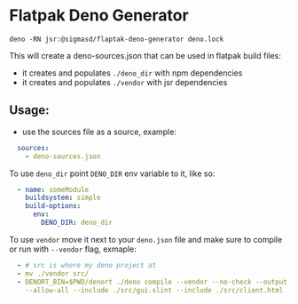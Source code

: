 # Flatpak Deno Generator

```
deno -RN jsr:@sigmasd/flaptak-deno-generator deno.lock
```

This will create a deno-sources.json that can be used in flatpak build files:

- it creates and populates `./deno_dir` with  npm dependencies
- it creates and populates `./vendor` with jsr dependencies

## Usage:

- use the sources file as a source, example:

```yml
  sources:
    - deno-sources.json
```

To use `deno_dir` point `DENO_DIR` env variable to it, like so:

```yml
  - name: someModule
    buildsystem: simple
    build-options:
      env:
        DENO_DIR: deno_dir
```

To use `vendor` move it next to your `deno.json` file and make sure to compile or run with `--vendor` flag, exmaple:

```yml
  - # src is where my deno project at
  - mv ./vendor src/
  - DENORT_BIN=$PWD/denort ./deno compile --vendor --no-check --output virtaudio-bin --cached-only
    --allow-all --include ./src/gui.slint --include ./src/client.html ./src/gui.ts
```
